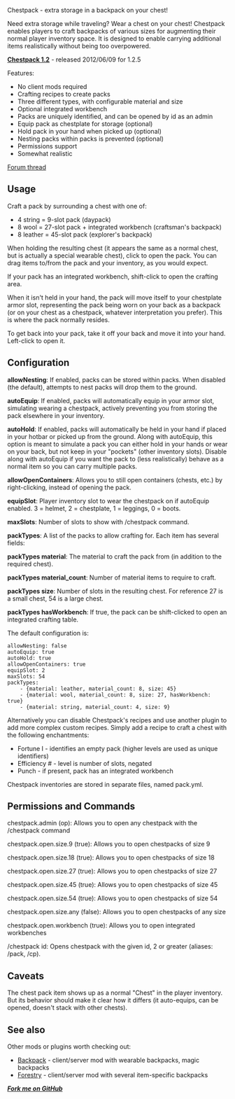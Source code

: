 Chestpack - extra storage in a backpack on your chest! 

Need extra storage while traveling? Wear a chest on your chest!  Chestpack enables players to craft backpacks of various sizes for augmenting their normal player inventory space. It is designed to enable carrying additional items realistically without being too overpowered.

**[Chestpack 1.2](http://dev.bukkit.org/server-mods/chestpack/files/3-chestpack-1-2/)** - released 2012/06/09 for 1.2.5

Features:

* No client mods required
* Crafting recipes to create packs
* Three different types, with configurable material and size
* Optional integrated workbench
* Packs are uniquely identified, and can be opened by id as an admin
* Equip pack as chestplate for storage (optional)
* Hold pack in your hand when picked up (optional)
* Nesting packs within packs is prevented (optional)
* Permissions support
* Somewhat realistic

[Forum thread](http://forums.bukkit.org/threads/mech-rpg-chestpack-v1-1-extra-storage-in-a-backpack-on-your-chest-1-2-5-r2-0.76470/)

## Usage
Craft a pack by surrounding a chest with one of:

 * 4 string = 9-slot pack (daypack)
 * 8 wool = 27-slot pack + integrated workbench (craftsman's backpack)
 * 8 leather = 45-slot pack (explorer's backpack)

When holding the resulting chest (it appears the same as a normal chest, but is actually a special wearable chest), click to open the pack. You can drag items to/from the pack and your inventory, as you would expect.

If your pack has an integrated workbench, shift-click to open the crafting area.

When it isn't held in your hand, the pack will move itself to your chestplate armor slot, representing the pack being worn on your back as a backpack (or on your chest as a chestpack, whatever interpretation you prefer). This is where the pack normally resides.

To get back into your pack, take it off your back and move it into your hand. Left-click to open it. 

## Configuration

**allowNesting**: If enabled, packs can be stored within packs. When disabled (the default), attempts to nest packs will drop them to the ground.

**autoEquip**: If enabled, packs will automatically equip in your armor slot, simulating wearing a chestpack, actively preventing you from storing the pack elsewhere in your inventory. 

**autoHold**: If enabled, packs will automatically be held in your hand if placed in your hotbar or picked up from the ground. Along with autoEquip, this option is meant to simulate a pack you can either hold in your hands or wear on your back, but not keep in your "pockets" (other inventory slots).  Disable along with autoEquip if you want the pack to (less realistically) behave as a normal item so you can carry multiple packs.

**allowOpenContainers**: Allows you to still open containers (chests, etc.) by right-clicking, instead of opening the pack.

**equipSlot**: Player inventory slot to wear the chestpack on if autoEquip enabled.  3 = helmet, 2 = chestplate, 1 = leggings, 0 = boots.

**maxSlots**: Number of slots to show with /chestpack command.

**packTypes**: A list of the packs to allow crafting for. Each item has several fields:

**packTypes material**: The material to craft the pack from (in addition to the required chest).

**packTypes material\_count**: Number of material items to require to craft.

**packTypes size**: Number of slots in the resulting chest. For reference 27 is a small chest, 54 is a large chest.

**packTypes hasWorkbench**: If true, the pack can be shift-clicked to open an integrated crafting table.

The default configuration is:

    allowNesting: false
    autoEquip: true
    autoHold: true
    allowOpenContainers: true
    equipSlot: 2
    maxSlots: 54
    packTypes:
        - {material: leather, material_count: 8, size: 45}
        - {material: wool, material_count: 8, size: 27, hasWorkbench: true}
        - {material: string, material_count: 4, size: 9}


Alternatively you can disable Chestpack's recipes and use another plugin to add more complex custom recipes.  Simply add a recipe to craft a chest with the following enchantments:

* Fortune I - identifies an empty pack (higher levels are used as unique identifiers)
* Efficiency # - level is number of slots, negated
* Punch - if present, pack has an integrated workbench

Chestpack inventories are stored in separate files, named pack<id>.yml.

## Permissions and Commands

chestpack.admin (op): Allows you to open any chestpack with the /chestpack command

chestpack.open.size.9 (true): Allows you to open chestpacks of size 9
    
chestpack.open.size.18 (true): Allows you to open chestpacks of size 18

chestpack.open.size.27 (true): Allows you to open chestpacks of size 27
    
chestpack.open.size.45 (true): Allows you to open chestpacks of size 45
    
chestpack.open.size.54 (true): Allows you to open chestpacks of size 54
    
chestpack.open.size.any (false): Allows you to open chestpacks of any size

chestpack.open.workbench (true): Allows you to open integrated workbenches


/chestpack id: Opens chestpack with the given id, 2 or greater (aliases: /pack, /cp).

## Caveats
The chest pack item shows up as a normal "Chest" in the player inventory. But its behavior should make it clear how it differs (it auto-equips, can be opened, doesn't stack with other chests).

## See also

Other mods or plugins worth checking out:

* [Backpack](http://www.minecraftforum.net/topic/741100-123-backpack-ssp-smp/) - client/server mod with wearable backpacks, magic backpacks
* [Forestry](http://forestry.sengir.net/wiki/index.php?n=Items.Backpacks) - client/server mod with several item-specific backpacks

***[Fork me on GitHub](https://github.com/mushroomhostage/Chestpack)***
